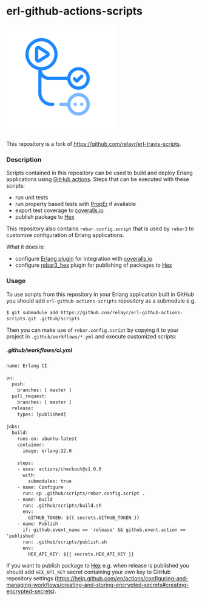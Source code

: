 # erl-github-actions-scripts

![GitHub actions](https://raw.githubusercontent.com/github/explore/2c7e603b797535e5ad8b4beb575ab3b7354666e1/topics/actions/actions.png)

This repository is a fork of https://github.com/relayr/erl-travis-scripts.

### Description
Scripts contained in this repository can be used to build and deploy Erlang applications using [GitHub actions](https://github.com/features/actions). Steps that can be executed with these scripts:
- run unit tests
- run property based tests with [PropEr](https://github.com/proper-testing/proper) if available
- export test coverage to [coveralls.io](https://coveralls.io)
- publish package to [Hex](https://hex.pm)

This repository also contains `rebar.config.script` that is used by `rebar3` to customize configuration of Erlang applications.

What it does is:
- configure [Erlang plugin](https://github.com/markusn/coveralls-erl) for integration with [coveralls.io](https://coveralls.io)
- configure [rebar3_hex](https://github.com/tsloughter/rebar3_hex) plugin for publishing of packages to [Hex](https://hex.pm)

### Usage

To use scripts from this repository in your Erlang application built in GitHub you should add `erl-github-actions-scripts` repository as a submodule e.g.
```
$ git submodule add https://github.com/relayr/erl-github-actions-scripts.git .github/scripts
```

Then you can make use of `rebar.config.script` by copying it to your project in `.github/workflows/*.yml` and execute customized scripts:

##### .github/workflows/ci.yml
```
name: Erlang CI

on:
  push:
    branches: [ master ]
  pull_request:
    branches: [ master ]
  release:
    types: [published]

jobs:
  build:
    runs-on: ubuntu-latest
    container:
      image: erlang:22.0

    steps:
    - uses: actions/checkout@v1.0.0
      with:
        submodules: true
    - name: Configure
      run: cp .github/scripts/rebar.config.script .
    - name: Build
      run: .github/scripts/build.sh
      env:
        GITHUB_TOKEN: ${{ secrets.GITHUB_TOKEN }}
    - name: Publish
      if: github.event_name == 'release' && github.event.action == 'published'
      run: .github/scripts/publish.sh
      env:
        HEX_API_KEY: ${{ secrets.HEX_API_KEY }}
```

If you want to publish package to [Hex](https://hex.pm) e.g. when release is published you should add `HEX_API_KEY` secret containing your own key to GitHub repository settings (https://help.github.com/en/actions/configuring-and-managing-workflows/creating-and-storing-encrypted-secrets#creating-encrypted-secrets).

